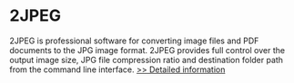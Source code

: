 # 2JPEG
2JPEG is professional software for converting image files and PDF documents to the JPG image format. 2JPEG provides full control over the output image size, JPG file compression ratio and destination folder path from the command line interface.
[>> Detailed information](https://secure.shareit.com/shareit/product.html?productid=300631678&affiliateid=200057808)